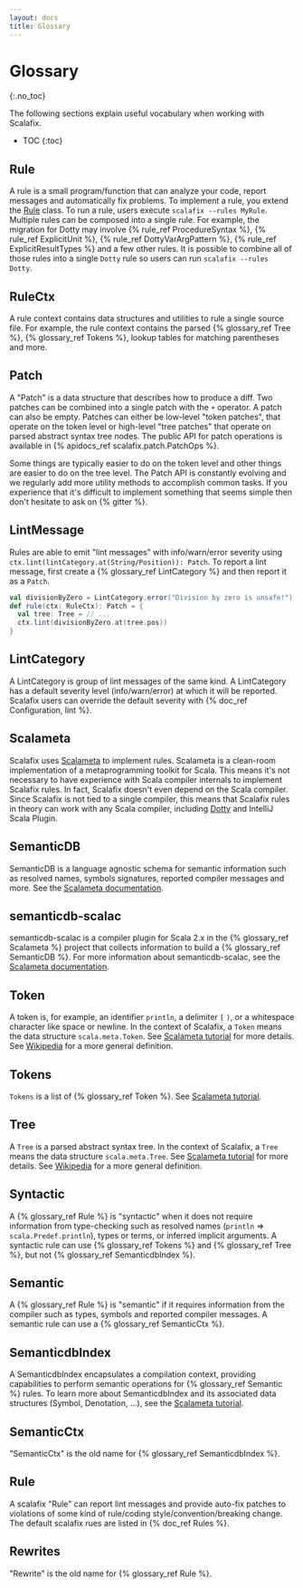 ```yaml
---
layout: docs
title: Glossary
---
```


# Glossary
{:.no_toc}

The following sections explain useful vocabulary when working with Scalafix.

* TOC
{:toc}

## Rule
A rule is a small program/function that can analyze your code, report
messages and automatically fix problems.
To implement a rule, you extend the
[Rule](https://github.com/scalacenter/scalafix/blob/master/scalafix-core/src/main/scala/scalafix/rule/Rule.scala)
class.
To run a rule, users execute `scalafix --rules MyRule`.
Multiple rules can be composed into a single rule.
For example, the migration for Dotty may involve {% rule_ref ProcedureSyntax %},
{% rule_ref ExplicitUnit %}, {% rule_ref DottyVarArgPattern %}, {% rule_ref ExplicitResultTypes %} and a few other rules. It is possible to combine all of those rules into a single `Dotty` rule so users can run `scalafix --rules Dotty`.

## RuleCtx
A rule context contains data structures and utilities to rule a single
source file. For example, the rule context contains the parsed {% glossary_ref Tree %},
{% glossary_ref Tokens %}, lookup tables for matching parentheses and more.

## Patch
A "Patch" is a data structure that describes how to produce a diff.
Two patches can be combined into a single patch with the `+` operator.
A patch can also be empty. Patches can either be low-level "token patches",
that operate on the token level or high-level "tree patches" that operate
on parsed abstract syntax tree nodes. The public API for patch
operations is available in {% apidocs_ref scalafix.patch.PatchOps %}.

Some things are typically easier to do on the token level and other
things are easier to do on the tree level.
The Patch API is constantly evolving and we regularly add more
utility methods to accomplish common tasks.
If you experience that it's difficult to implement something that
seems simple then don't hesitate to ask on {% gitter %}.

## LintMessage
Rules are able to emit "lint messages" with info/warn/error severity
using `ctx.lint(lintCategory.at(String/Position)): Patch`.
To report a lint message, first create a {% glossary_ref LintCategory %} and then report it as a `Patch`.

```scala
val divisionByZero = LintCategory.error("Division by zero is unsafe!")
def rule(ctx: RuleCtx): Patch = {
  val tree: Tree = // ...
  ctx.lint(divisionByZero.at(tree.pos))
}
```

## LintCategory
A LintCategory is group of lint messages of the same kind.
A LintCategory has a default severity level (info/warn/error) at which
it will be reported. Scalafix users can override the default severity
with {% doc_ref Configuration, lint %}.

## Scalameta
Scalafix uses [Scalameta](http://scalameta.org/) to implement
rules.
Scalameta is a clean-room implementation of a metaprogramming toolkit for Scala.
This means it's not necessary to have experience with Scala compiler internals
to implement Scalafix rules.
In fact, Scalafix doesn't even depend on the Scala compiler.
Since Scalafix is not tied to a single compiler, this means that Scalafix
rules in theory can work with any Scala compiler, including [Dotty](http://dotty.epfl.ch/) and
IntelliJ Scala Plugin.

## SemanticDB
SemanticDB is a language agnostic schema for semantic information such
as resolved names, symbols signatures, reported compiler messages
and more. See the [Scalameta documentation](http://scalameta.org/tutorial/#SemanticDB).

## semanticdb-scalac
semanticdb-scalac is a compiler plugin for Scala 2.x in the {% glossary_ref Scalameta %} project
that collects information to build a {% glossary_ref SemanticDB %}.
For more information about semanticdb-scalac, see
the [Scalameta documentation](http://scalameta.org/tutorial/#semanticdb-scalac).

## Token
A token is, for example, an identifier `println`, a delimiter `[` `)`, or a whitespace character like space or newline.
In the context of Scalafix, a `Token` means the data structure `scala.meta.Token`.
See [Scalameta tutorial](http://scalameta.org/tutorial/#Tokens) for more details.
See [Wikipedia](https://en.wikipedia.org/wiki/Lexical_analysis#Token) for a more general definition.

## Tokens
`Tokens` is a list of {% glossary_ref Token %}.
See [Scalameta tutorial](http://scalameta.org/tutorial/#Tokens).

## Tree
A `Tree` is a parsed abstract syntax tree.
In the context of Scalafix, a `Tree` means the data structure `scala.meta.Tree`.
See [Scalameta tutorial](http://scalameta.org/tutorial/#Trees) for more details.
See [Wikipedia](https://en.wikipedia.org/wiki/Abstract_syntax_tree) for a more general definition.

## Syntactic
A {% glossary_ref Rule %} is "syntactic" when it does not require information
from type-checking such as resolved names (`println` => `scala.Predef.println`),
types or terms, or inferred implicit arguments.
A syntactic rule can use {% glossary_ref Tokens %} and {% glossary_ref Tree %}, but not {% glossary_ref SemanticdbIndex %}.

## Semantic
A {% glossary_ref Rule %} is "semantic" if it requires information from the compiler
such as types, symbols and reported compiler messages.
A semantic rule can use a {% glossary_ref SemanticCtx %}.

## SemanticdbIndex
A SemanticdbIndex encapsulates a compilation context, providing
capabilities to perform semantic operations for {% glossary_ref Semantic %} rules.
To learn more about SemanticdbIndex and its associated data structures (Symbol, Denotation, ...),
see the [Scalameta tutorial](http://scalameta.org/tutorial/#Mirror).

## SemanticCtx
"SemanticCtx" is the old name for {% glossary_ref SemanticdbIndex %}.

## Rule
A scalafix "Rule" can report lint messages and provide auto-fix patches
to violations of some kind of rule/coding style/convention/breaking change.
The default scalafix rues are listed in {% doc_ref Rules %}.

## Rewrites
"Rewrite" is the old name for {% glossary_ref Rule %}.
